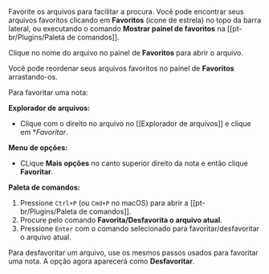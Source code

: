 Favorite os arquivos para facilitar a procura. Você pode encontrar seus arquivos favoritos clicando em **Favoritos** (icone de estrela) no topo da barra lateral, ou executando o comando **Mostrar painel de favoritos** na [[pt-br/Plugins/Paleta de comandos]]. 

Clique no nome do arquivo no painel de **Favoritos** para abrir o arquivo.

Você pode reordenar seus arquivos favoritos no painel de **Favoritos** arrastando-os.

Para favoritar uma nota:

**Explorador de arquivos:**

- Clique com o direito no arquivo no [[Explorador de arquivos]] e clique em **Favoritar*.

**Menu de opções:**

- CLique **Mais opções** no canto superior direito da nota e então clique **Favoritar**.

**Paleta de comandos:**

1. Pressione `Ctrl+P` (ou `Cmd+P` no macOS) para abrir a [[pt-br/Plugins/Paleta de comandos]].
2. Procure pelo comando **Favorita/Desfavorita o arquivo atual**.
3. Pressione `Enter` com o comando selecionado para favoritar/desfavoritar o arquivo atual.

Para desfavoritar um arquivo, use os mesmos passos usados para favoritar uma nota. A opção agora aparecerá como **Desfavoritar**.
